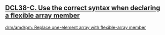 
## [DCL38-C. Use the correct syntax when declaring a flexible array member](https://wiki.sei.cmu.edu/confluence/display/c/DCL38-C.+Use+the+correct+syntax+when+declaring+a+flexible+array+member)

[drm/amd/pm: Replace one-element array with flexible-array member](https://git.kernel.org/linus/23bdba959b3dbe241e02ee12d04bb5134d1a1d19)

